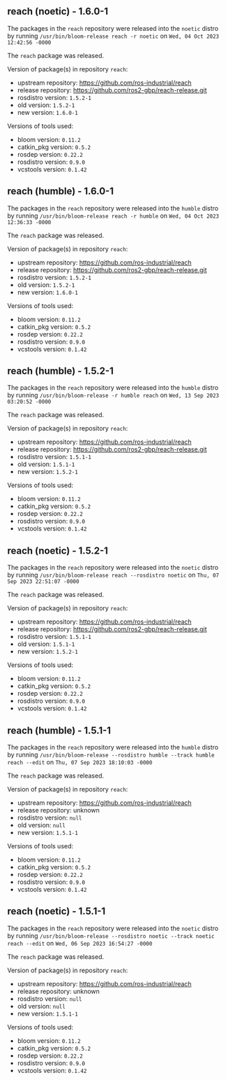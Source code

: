 ## reach (noetic) - 1.6.0-1

The packages in the `reach` repository were released into the `noetic` distro by running `/usr/bin/bloom-release reach -r noetic` on `Wed, 04 Oct 2023 12:42:56 -0000`

The `reach` package was released.

Version of package(s) in repository `reach`:

- upstream repository: https://github.com/ros-industrial/reach
- release repository: https://github.com/ros2-gbp/reach-release.git
- rosdistro version: `1.5.2-1`
- old version: `1.5.2-1`
- new version: `1.6.0-1`

Versions of tools used:

- bloom version: `0.11.2`
- catkin_pkg version: `0.5.2`
- rosdep version: `0.22.2`
- rosdistro version: `0.9.0`
- vcstools version: `0.1.42`


## reach (humble) - 1.6.0-1

The packages in the `reach` repository were released into the `humble` distro by running `/usr/bin/bloom-release reach -r humble` on `Wed, 04 Oct 2023 12:36:33 -0000`

The `reach` package was released.

Version of package(s) in repository `reach`:

- upstream repository: https://github.com/ros-industrial/reach
- release repository: https://github.com/ros2-gbp/reach-release.git
- rosdistro version: `1.5.2-1`
- old version: `1.5.2-1`
- new version: `1.6.0-1`

Versions of tools used:

- bloom version: `0.11.2`
- catkin_pkg version: `0.5.2`
- rosdep version: `0.22.2`
- rosdistro version: `0.9.0`
- vcstools version: `0.1.42`


## reach (humble) - 1.5.2-1

The packages in the `reach` repository were released into the `humble` distro by running `/usr/bin/bloom-release -r humble reach` on `Wed, 13 Sep 2023 03:20:52 -0000`

The `reach` package was released.

Version of package(s) in repository `reach`:

- upstream repository: https://github.com/ros-industrial/reach
- release repository: https://github.com/ros2-gbp/reach-release.git
- rosdistro version: `1.5.1-1`
- old version: `1.5.1-1`
- new version: `1.5.2-1`

Versions of tools used:

- bloom version: `0.11.2`
- catkin_pkg version: `0.5.2`
- rosdep version: `0.22.2`
- rosdistro version: `0.9.0`
- vcstools version: `0.1.42`


## reach (noetic) - 1.5.2-1

The packages in the `reach` repository were released into the `noetic` distro by running `/usr/bin/bloom-release reach --rosdistro noetic` on `Thu, 07 Sep 2023 22:51:07 -0000`

The `reach` package was released.

Version of package(s) in repository `reach`:

- upstream repository: https://github.com/ros-industrial/reach
- release repository: https://github.com/ros2-gbp/reach-release.git
- rosdistro version: `1.5.1-1`
- old version: `1.5.1-1`
- new version: `1.5.2-1`

Versions of tools used:

- bloom version: `0.11.2`
- catkin_pkg version: `0.5.2`
- rosdep version: `0.22.2`
- rosdistro version: `0.9.0`
- vcstools version: `0.1.42`


## reach (humble) - 1.5.1-1

The packages in the `reach` repository were released into the `humble` distro by running `/usr/bin/bloom-release --rosdistro humble --track humble reach --edit` on `Thu, 07 Sep 2023 18:10:03 -0000`

The `reach` package was released.

Version of package(s) in repository `reach`:

- upstream repository: https://github.com/ros-industrial/reach
- release repository: unknown
- rosdistro version: `null`
- old version: `null`
- new version: `1.5.1-1`

Versions of tools used:

- bloom version: `0.11.2`
- catkin_pkg version: `0.5.2`
- rosdep version: `0.22.2`
- rosdistro version: `0.9.0`
- vcstools version: `0.1.42`


## reach (noetic) - 1.5.1-1

The packages in the `reach` repository were released into the `noetic` distro by running `/usr/bin/bloom-release --rosdistro noetic --track noetic reach --edit` on `Wed, 06 Sep 2023 16:54:27 -0000`

The `reach` package was released.

Version of package(s) in repository `reach`:

- upstream repository: https://github.com/ros-industrial/reach
- release repository: unknown
- rosdistro version: `null`
- old version: `null`
- new version: `1.5.1-1`

Versions of tools used:

- bloom version: `0.11.2`
- catkin_pkg version: `0.5.2`
- rosdep version: `0.22.2`
- rosdistro version: `0.9.0`
- vcstools version: `0.1.42`


